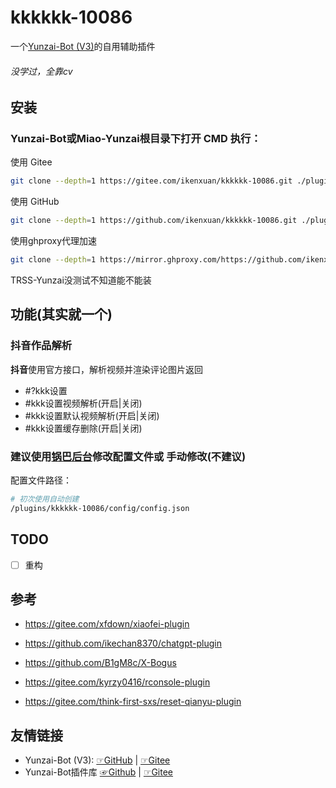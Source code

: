 # kkkkkk-10086
一个[Yunzai-Bot (V3)](https://github.com/yoimiya-kokomi/Miao-Yunzai)的自用辅助插件
###### 没学过，全靠cv

## 安装
### Yunzai-Bot或Miao-Yunzai根目录下打开 CMD 执行：
使用 Gitee
```sh
git clone --depth=1 https://gitee.com/ikenxuan/kkkkkk-10086.git ./plugins/kkkkkk-10086/
```
使用 GitHub
```sh
git clone --depth=1 https://github.com/ikenxuan/kkkkkk-10086.git ./plugins/kkkkkk-10086/
```
使用ghproxy代理加速
```sh
git clone --depth=1 https://mirror.ghproxy.com/https://github.com/ikenxuan/kkkkkk-10086.git ./plugins/kkkkkk-10086/
```
TRSS-Yunzai没测试不知道能不能装
## 功能(其实就一个)

### 抖音作品解析

**抖音**使用官方接口，解析视频并渲染评论图片返回

- #?kkk设置
- #kkk设置视频解析(开启|关闭)
- #kkk设置默认视频解析(开启|关闭)
- #kkk设置缓存删除(开启|关闭)

### 建议使用[锅巴后台](https://gitee.com/guoba-yunzai/guoba-plugin)修改配置文件或 手动修改(不建议)

配置文件路径：
```sh
# 初次使用自动创建
/plugins/kkkkkk-10086/config/config.json
```

## TODO
- [ ] 重构

## 参考

- https://gitee.com/xfdown/xiaofei-plugin

- https://github.com/ikechan8370/chatgpt-plugin

- https://github.com/B1gM8c/X-Bogus

- https://gitee.com/kyrzy0416/rconsole-plugin

- https://gitee.com/think-first-sxs/reset-qianyu-plugin

## 友情链接

* Yunzai-Bot (V3): [☞GitHub](https://github.com/yoimiya-kokomi/Miao-Yunzai) | [☞Gitee](https://gitee.com/yoimiya-kokomi/Miao-Yunzai)
* Yunzai-Bot插件库 [☞Github](https://github.com/yhArcadia/Yunzai-Bot-plugins-index) | [☞Gitee](https://gitee.com/yhArcadia/Yunzai-Bot-plugins-index)

